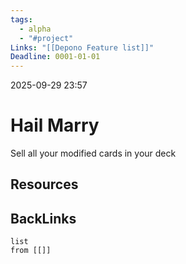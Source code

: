 ```yaml
---
tags:
  - alpha
  - "#project"
Links: "[[Depono Feature list]]"
Deadline: 0001-01-01
---
```

2025-09-29 23:57

# Hail Marry
Sell all your modified cards in your deck

## Resources


## BackLinks

```dataview
list
from [[]]
```






